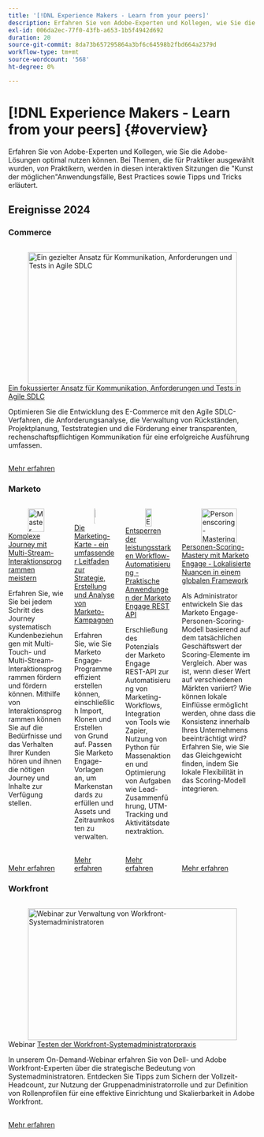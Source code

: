 ```yaml
---
title: '[!DNL Experience Makers - Learn from your peers]'
description: Erfahren Sie von Adobe-Experten und Kollegen, wie Sie die Adobe-Lösungen optimal nutzen können. [!DNL Experience Makers - Learn from your peers] ist eine globale Reihe virtueller Customer-Lernereignisse, die sich auf die Vertiefung der [!DNL Adobe Experience Cloud] Lösungen konzentrieren.
exl-id: 006da2ec-77f0-43fb-a653-1b5f4942d692
duration: 20
source-git-commit: 8da73b657295864a3bf6c64598b2fbd664a2379d
workflow-type: tm+mt
source-wordcount: '568'
ht-degree: 0%

---
```


# [!DNL Experience Makers - Learn from your peers] {#overview}

Erfahren Sie von Adobe-Experten und Kollegen, wie Sie die Adobe-Lösungen optimal nutzen können. Bei Themen, die für Praktiker ausgewählt wurden, _von_ Praktikern, werden in diesen interaktiven Sitzungen die &quot;Kunst der möglichen&quot;Anwendungsfälle, Best Practices sowie Tipps und Tricks erläutert.

## Ereignisse 2024

### Commerce

<!-- CARDS
* commerce/2024/agile-sdlc.md
-->
<!-- START CARDS HTML - DO NOT MODIFY BY HAND -->
<div class="columns">
    <div class="column is-half-tablet is-half-desktop is-one-third-widescreen" aria-label="A Focused Approach on Communication, Requirements, and Testing in Agile SDLC">
        <div class="card" style="height: 100%; display: flex; flex-direction: column; height: 100%;">
            <div class="card-image">
                <figure class="image x-is-16by9">
                    <a href="commerce/2024/agile-sdlc.md" title="Ein gezielter Ansatz für Kommunikation, Anforderungen und Tests in Agile SDLC" target="_blank" rel="referrer">
                        <img class="is-bordered-r-small" src="https://video.tv.adobe.com/v/3427501/?format=jpeg&nocache=1732311562555" alt="Ein gezielter Ansatz für Kommunikation, Anforderungen und Tests in Agile SDLC"
                             style="width: 100%; aspect-ratio: 16 / 9; object-fit: cover; overflow: hidden; display: block; margin: auto;">
                    </a>
                </figure>
            </div>
            <div class="card-content is-padded-small" style="display: flex; flex-direction: column; flex-grow: 1; justify-content: space-between;">
                <div class="top-card-content">
                    <p class="headline is-size-6 has-text-weight-bold">
                        <a href="commerce/2024/agile-sdlc.md" target="_blank" rel="referrer" title="Ein gezielter Ansatz für Kommunikation, Anforderungen und Tests in Agile SDLC">Ein fokussierter Ansatz für Kommunikation, Anforderungen und Tests in Agile SDLC</a>
                    </p>
                    <p class="is-size-6">Optimieren Sie die Entwicklung des E-Commerce mit den Agile SDLC-Verfahren, die Anforderungsanalyse, die Verwaltung von Rückständen, Projektplanung, Teststrategien und die Förderung einer transparenten, rechenschaftspflichtigen Kommunikation für eine erfolgreiche Ausführung umfassen.</p>
                </div>
                <a href="commerce/2024/agile-sdlc.md" target="_blank" rel="referrer" class="spectrum-Button spectrum-Button--outline spectrum-Button--primary spectrum-Button--sizeM" style="align-self: flex-start; margin-top: 1rem;">
                    <span class="spectrum-Button-label has-no-wrap has-text-weight-bold">Mehr erfahren</span>
                </a>
            </div>
        </div>
    </div>
</div>
<!-- END CARDS HTML - DO NOT MODIFY BY HAND -->

### Marketo

<!-- CARDS
* marketo/sept2024/multi-stream-engagement-programs.md
* marketo/july2024/marketers-map-marketo-campaigns.md
* marketo/april2024/practical-applications-of-marketo-engage-rest-api.md
* marketo/jan2024/person-scoring-mastery.md
-->
<!-- START CARDS HTML - DO NOT MODIFY BY HAND -->
<div class="columns">
    <div class="column is-half-tablet is-half-desktop is-one-third-widescreen" aria-label="Master complex customer journeys with Multi-Stream Engagement Programs">
        <div class="card" style="height: 100%; display: flex; flex-direction: column; height: 100%;">
            <div class="card-image">
                <figure class="image x-is-16by9">
                    <a href="marketo/sept2024/multi-stream-engagement-programs.md" title="Master komplexer Journey mit Multi-Stream-Interaktionsprogrammen" target="_blank" rel="referrer">
                        <img class="is-bordered-r-small" src="https://video.tv.adobe.com/v/3434490/?format=jpeg&nocache=1732311562876" alt="Master komplexer Journey mit Multi-Stream-Interaktionsprogrammen"
                             style="width: 100%; aspect-ratio: 16 / 9; object-fit: cover; overflow: hidden; display: block; margin: auto;">
                    </a>
                </figure>
            </div>
            <div class="card-content is-padded-small" style="display: flex; flex-direction: column; flex-grow: 1; justify-content: space-between;">
                <div class="top-card-content">
                    <p class="headline is-size-6 has-text-weight-bold">
                        <a href="marketo/sept2024/multi-stream-engagement-programs.md" target="_blank" rel="referrer" title="Master komplexer Journey mit Multi-Stream-Interaktionsprogrammen">Komplexe Journey mit Multi-Stream-Interaktionsprogrammen meistern</a>
                    </p>
                    <p class="is-size-6">Erfahren Sie, wie Sie bei jedem Schritt des Journey systematisch Kundenbeziehungen mit Multi-Touch- und Multi-Stream-Interaktionsprogrammen fördern und fördern können. Mithilfe von Interaktionsprogrammen können Sie auf die Bedürfnisse und das Verhalten Ihrer Kunden hören und ihnen die nötigen Journey und Inhalte zur Verfügung stellen.</p>
                </div>
                <a href="marketo/sept2024/multi-stream-engagement-programs.md" target="_blank" rel="referrer" class="spectrum-Button spectrum-Button--outline spectrum-Button--primary spectrum-Button--sizeM" style="align-self: flex-start; margin-top: 1rem;">
                    <span class="spectrum-Button-label has-no-wrap has-text-weight-bold">Mehr erfahren</span>
                </a>
            </div>
        </div>
    </div>
    <div class="column is-half-tablet is-half-desktop is-one-third-widescreen" aria-label="The Marketer's Map - A Comprehensive Guide to Strategizing, Building and Analyzing Marketo Campaigns">
        <div class="card" style="height: 100%; display: flex; flex-direction: column; height: 100%;">
            <div class="card-image">
                <figure class="image x-is-16by9">
                    <a href="marketo/july2024/marketers-map-marketo-campaigns.md" title="Die Marketing-Karte - Ein umfassender Leitfaden zur Strategien, Erstellung und Analyse von Marketo-Kampagnen" target="_blank" rel="referrer">
                        <img class="is-bordered-r-small" src="https://video.tv.adobe.com/v/3432223/?format=jpeg&nocache=1732311562878" alt="Die Marketing-Karte - Ein umfassender Leitfaden zur Strategien, Erstellung und Analyse von Marketo-Kampagnen"
                             style="width: 100%; aspect-ratio: 16 / 9; object-fit: cover; overflow: hidden; display: block; margin: auto;">
                    </a>
                </figure>
            </div>
            <div class="card-content is-padded-small" style="display: flex; flex-direction: column; flex-grow: 1; justify-content: space-between;">
                <div class="top-card-content">
                    <p class="headline is-size-6 has-text-weight-bold">
                        <a href="marketo/july2024/marketers-map-marketo-campaigns.md" target="_blank" rel="referrer" title="Die Marketing-Karte - Ein umfassender Leitfaden zur Strategien, Erstellung und Analyse von Marketo-Kampagnen">Die Marketing-Karte - ein umfassender Leitfaden zur Strategie, Erstellung und Analyse von Marketo-Kampagnen</a>
                    </p>
                    <p class="is-size-6">Erfahren Sie, wie Sie Marketo Engage-Programme effizient erstellen können, einschließlich Import, Klonen und Erstellen von Grund auf. Passen Sie Marketo Engage-Vorlagen an, um Markenstandards zu erfüllen und Assets und Zeitraumkosten zu verwalten.</p>
                </div>
                <a href="marketo/july2024/marketers-map-marketo-campaigns.md" target="_blank" rel="referrer" class="spectrum-Button spectrum-Button--outline spectrum-Button--primary spectrum-Button--sizeM" style="align-self: flex-start; margin-top: 1rem;">
                    <span class="spectrum-Button-label has-no-wrap has-text-weight-bold">Mehr erfahren</span>
                </a>
            </div>
        </div>
    </div>
    <div class="column is-half-tablet is-half-desktop is-one-third-widescreen" aria-label="Unlocking Powerful Workflow Automation - Practical Applications of Marketo Engage REST API">
        <div class="card" style="height: 100%; display: flex; flex-direction: column; height: 100%;">
            <div class="card-image">
                <figure class="image x-is-16by9">
                    <a href="marketo/april2024/practical-applications-of-marketo-engage-rest-api.md" title="Entsperren der leistungsstarken Workflow-Automatisierung - Praktische Anwendungen der Marketo Engage REST-API" target="_blank" rel="referrer">
                        <img class="is-bordered-r-small" src="https://video.tv.adobe.com/v/3428435/?format=jpeg&nocache=1732311562886" alt="Entsperren der leistungsstarken Workflow-Automatisierung - Praktische Anwendungen der Marketo Engage REST-API"
                             style="width: 100%; aspect-ratio: 16 / 9; object-fit: cover; overflow: hidden; display: block; margin: auto;">
                    </a>
                </figure>
            </div>
            <div class="card-content is-padded-small" style="display: flex; flex-direction: column; flex-grow: 1; justify-content: space-between;">
                <div class="top-card-content">
                    <p class="headline is-size-6 has-text-weight-bold">
                        <a href="marketo/april2024/practical-applications-of-marketo-engage-rest-api.md" target="_blank" rel="referrer" title="Entsperren der leistungsstarken Workflow-Automatisierung - Praktische Anwendungen der Marketo Engage REST-API">Entsperren der leistungsstarken Workflow-Automatisierung - Praktische Anwendungen der Marketo Engage REST API</a>
                    </p>
                    <p class="is-size-6">Erschließung des Potenzials der Marketo Engage REST-API zur Automatisierung von Marketing-Workflows, Integration von Tools wie Zapier, Nutzung von Python für Massenaktionen und Optimierung von Aufgaben wie Lead-Zusammenführung, UTM-Tracking und Aktivitätsdatenextraktion.</p>
                </div>
                <a href="marketo/april2024/practical-applications-of-marketo-engage-rest-api.md" target="_blank" rel="referrer" class="spectrum-Button spectrum-Button--outline spectrum-Button--primary spectrum-Button--sizeM" style="align-self: flex-start; margin-top: 1rem;">
                    <span class="spectrum-Button-label has-no-wrap has-text-weight-bold">Mehr erfahren</span>
                </a>
            </div>
        </div>
    </div>
    <div class="column is-half-tablet is-half-desktop is-one-third-widescreen" aria-label="Person Scoring Mastery with Marketo Engage - Localized Nuances in a Global Framework">
        <div class="card" style="height: 100%; display: flex; flex-direction: column; height: 100%;">
            <div class="card-image">
                <figure class="image x-is-16by9">
                    <a href="marketo/jan2024/person-scoring-mastery.md" title="Personenscoring-Mastering mit Marketo Engage - Lokalisierte Nuancen in einem globalen Framework" target="_blank" rel="referrer">
                        <img class="is-bordered-r-small" src="https://video.tv.adobe.com/v/3426914/?format=jpeg&nocache=1732311562883" alt="Personenscoring-Mastering mit Marketo Engage - Lokalisierte Nuancen in einem globalen Framework"
                             style="width: 100%; aspect-ratio: 16 / 9; object-fit: cover; overflow: hidden; display: block; margin: auto;">
                    </a>
                </figure>
            </div>
            <div class="card-content is-padded-small" style="display: flex; flex-direction: column; flex-grow: 1; justify-content: space-between;">
                <div class="top-card-content">
                    <p class="headline is-size-6 has-text-weight-bold">
                        <a href="marketo/jan2024/person-scoring-mastery.md" target="_blank" rel="referrer" title="Personenscoring-Mastering mit Marketo Engage - Lokalisierte Nuancen in einem globalen Framework">Personen-Scoring-Mastery mit Marketo Engage - Lokalisierte Nuancen in einem globalen Framework</a>
                    </p>
                    <p class="is-size-6">Als Administrator entwickeln Sie das Marketo Engage-Personen-Scoring-Modell basierend auf dem tatsächlichen Geschäftswert der Scoring-Elemente im Vergleich. Aber was ist, wenn dieser Wert auf verschiedenen Märkten variiert? Wie können lokale Einflüsse ermöglicht werden, ohne dass die Konsistenz innerhalb Ihres Unternehmens beeinträchtigt wird? Erfahren Sie, wie Sie das Gleichgewicht finden, indem Sie lokale Flexibilität in das Scoring-Modell integrieren.</p>
                </div>
                <a href="marketo/jan2024/person-scoring-mastery.md" target="_blank" rel="referrer" class="spectrum-Button spectrum-Button--outline spectrum-Button--primary spectrum-Button--sizeM" style="align-self: flex-start; margin-top: 1rem;">
                    <span class="spectrum-Button-label has-no-wrap has-text-weight-bold">Mehr erfahren</span>
                </a>
            </div>
        </div>
    </div>
</div>
<!-- END CARDS HTML - DO NOT MODIFY BY HAND -->

### Workfront

<!-- CARDS
* workfront/2024/04/staffing-your-workfront-system-admin-practice.md
-->
<!-- START CARDS HTML - DO NOT MODIFY BY HAND -->
<div class="columns">
    <div class="column is-half-tablet is-half-desktop is-one-third-widescreen" aria-label="Staffing your Workfront system admin practice webinar">
        <div class="card" style="height: 100%; display: flex; flex-direction: column; height: 100%;">
            <div class="card-image">
                <figure class="image x-is-16by9">
                    <a href="workfront/2024/04/staffing-your-workfront-system-admin-practice.md" title="Webinar zur Verwaltung von Workfront-Systemadministratoren" target="_blank" rel="referrer">
                        <img class="is-bordered-r-small" src="https://video.tv.adobe.com/v/3431021/?format=jpeg&nocache=1732311563219" alt="Webinar zur Verwaltung von Workfront-Systemadministratoren"
                             style="width: 100%; aspect-ratio: 16 / 9; object-fit: cover; overflow: hidden; display: block; margin: auto;">
                    </a>
                </figure>
            </div>
            <div class="card-content is-padded-small" style="display: flex; flex-direction: column; flex-grow: 1; justify-content: space-between;">
                <div class="top-card-content">
                    <p class="headline is-size-6 has-text-weight-bold">
                        Webinar <a href="workfront/2024/04/staffing-your-workfront-system-admin-practice.md" target="_blank" rel="referrer" title="Webinar zur Verwaltung von Workfront-Systemadministratoren">Testen der Workfront-Systemadministratorpraxis</a>
                    </p>
                    <p class="is-size-6">In unserem On-Demand-Webinar erfahren Sie von Dell- und Adobe Workfront-Experten über die strategische Bedeutung von Systemadministratoren. Entdecken Sie Tipps zum Sichern der Vollzeit-Headcount, zur Nutzung der Gruppenadministratorrolle und zur Definition von Rollenprofilen für eine effektive Einrichtung und Skalierbarkeit in Adobe Workfront.</p>
                </div>
                <a href="workfront/2024/04/staffing-your-workfront-system-admin-practice.md" target="_blank" rel="referrer" class="spectrum-Button spectrum-Button--outline spectrum-Button--primary spectrum-Button--sizeM" style="align-self: flex-start; margin-top: 1rem;">
                    <span class="spectrum-Button-label has-no-wrap has-text-weight-bold">Mehr erfahren</span>
                </a>
            </div>
        </div>
    </div>
</div>
<!-- END CARDS HTML - DO NOT MODIFY BY HAND -->